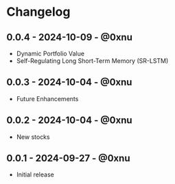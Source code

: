 # Changelog

## 0.0.4 - 2024-10-09 - @0xnu

* Dynamic Portfolio Value
* Self-Regulating Long Short-Term Memory (SR-LSTM)

## 0.0.3 - 2024-10-04 - @0xnu

* Future Enhancements

## 0.0.2 - 2024-10-04 - @0xnu

* New stocks

## 0.0.1 - 2024-09-27 - @0xnu

* Initial release
